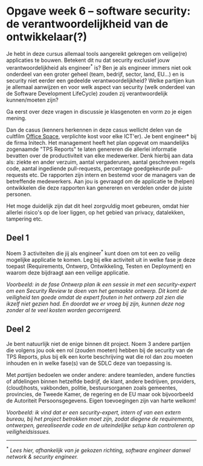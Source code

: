 # Opgave week 6 – software security: de verantwoordelijkheid van de ontwikkelaar(?)
 
Je hebt in deze cursus allemaal tools aangereikt gekregen om veilige(re) applicaties te bouwen. Betekent dit nu dat security exclusief jouw verantwoordelijkheid als engineer<sup>*</sup> is? Ben je als engineer immers niet ook onderdeel van een groter geheel (team, bedrijf, sector, land, EU...) en is security niet eerder een gedeelde verantwoordelijkheid? Welke partijen kun je allemaal aanwijzen en voor welk aspect van security (welk onderdeel van de Software Development LifeCycle) zouden zij verantwoordelijk kunnen/moeten zijn?

Ga eerst over deze vragen in discussie je klasgenoten en vorm zo je eigen mening.

Dan de casus (kenners herkennen in deze casus wellicht delen van de cultfilm [Office Space](https://www.imdb.com/title/tt0151804/), verplichte kost voor elke ICT'er). Je bent engineer* bij de firma Initech. Het management heeft het plan opgevat om maandelijks zogenaamde "TPS Reports" te laten genereren die allerlei informatie bevatten over de productiviteit van elke medewerker. Denk hierbij aan data als: ziekte en ander verzuim, aantal vergaderuren, aantal geschreven regels code, aantal ingediende pull-requests, percentage goedgekeurde pull-requests etc. De rapporten zijn intern en bestemd voor de managers van de betreffende medewerkers. Aan jou is gevraagd om de applicatie te (helpen) ontwikkelen die deze rapporten kan genereren en verdelen onder de juiste personen.

Het moge duidelijk zijn dat dit heel zorgvuldig moet gebeuren, omdat hier allerlei risico's op de loer liggen, op het gebied van privacy, datalekken, tampering etc.

## Deel 1

Noem 3 activiteiten die jij als engineer<sup>*</sup> kunt doen om tot een zo veilig mogelijke applicatie te komen. Leg bij elke activiteit uit in welke fase je deze toepast (Requirements, Ontwerp, Ontwikkeling, Testen en Deployment) en waarom deze bijdraagt aan een veilige applicatie.

_Voorbeeld: in de fase Ontwerp plan ik een sessie in met een security-expert om een Security Review te doen van het gemaakte ontwerp. Dit komt de veiligheid ten goede omdat de expert fouten in het ontwerp zal zien die ikzelf niet gezien had. En doordat we er vroeg bij zijn, kunnen deze nog zonder al te veel kosten worden gecorrigeerd._

## Deel 2

Je bent natuurlijk niet de enige binnen dit project. Noem 3 andere partijen die volgens jou ook een rol (zouden moeten) hebben bij de security van de TPS Reports, plus bij elk een korte beschrijving wat die rol dan zou moeten inhouden en in welke fase(s) van de SDLC deze van toepassing is.

Met _partijen_ bedoelen we onder andere: andere teamleden, andere functies of afdelingen binnen hetzelfde bedrijf, de klant, andere bedrijven, providers, (cloud)hosts, vakbonden, politie, bestuursorganen zoals gemeentes, provincies, de Tweede Kamer, de regering en de EU maar ook bijvoorbeeld de Autoriteit Persoonsgegevens. Eigen toevoegingen zijn van harte welkom!

_Voorbeeld: ik vind dat er een security-expert, intern of van een extern bureau, bij het project betrokken moet zijn, zodat diegene de requirements, ontwerpen, gerealiseerde code en de uiteindelijke setup kan controleren op veiligheidsissues._	

-----
<sup>*</sup> _Lees hier, afhankelijk van je gekozen richting, software engineer danwel network & security engineer._
